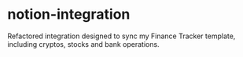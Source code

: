 # notion-integration

Refactored integration designed to sync my Finance Tracker template, including cryptos, stocks and bank operations.
